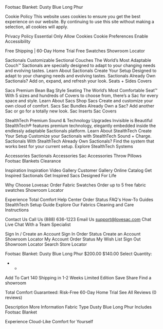 Footsac Blanket: Dusty Blue Long Phur

Cookie Policy
This website uses cookies to ensure you get the best experience on our website. By continuing to use this site without making a selection, all cookies will apply.

Privacy Policy
Essential Only
Allow Cookies
Cookie Preferences
Enable Accessibility

Free Shipping | 60-Day Home Trial
Free Swatches
Showroom Locator

Sactionals
Customizable Sectional Couches
The World’s Most Adaptable Couch™
Sactionals are specially designed to adapt to your changing needs and evolving tastes.
Learn About Sactionals
Create Your Setup
Designed to adapt to your changing needs and evolving tastes.
Sactionals
Already Own Sactionals?
Add on, expand, and refresh your look.
Seats + Sides
Covers

Sacs
Premium Bean Bag Style Seating
The World’s Most Comfortable Seat™
With 5 sizes and hundreds of Covers to choose from, there’s a Sac for every space and style.
Learn About Sacs
Shop Sacs
Create and customize your own cloud of comfort.
Sacs
Sac Bundles
Already Own a Sac?
Add another Sac or go for a totally new look.
Sac Inserts
Sac Covers

StealthTech
Premium Sound & Technology Upgrades
Invisible is Beautiful
StealthTech® features premium technology, elegantly embedded inside the endlessly adaptable Sactionals platform.
Learn About StealthTech
Create Your Setup
Customize your Sactionals with StealthTech Sound + Charge.
Sactionals With StealthTech
Already Own Sactionals?
Find the system that works best for your current setup.
Explore StealthTech Systems

Accessories
Sactionals Accessories
Sac Accessories
Throw Pillows
Footsac Blankets
Clearance

Inspiration
Inspiration Video Gallery
Customer Gallery
Online Catalog
Get Inspired
Sactionals
Get Inspired
Sacs
Designed For Life

Why Choose Lovesac
Order Fabric Swatches
Order up to 5 free fabric swatches
Showroom Locator

Experience Total Comfort
Help Center
Order Status
FAQ's
How-To Guides
StealthTech Setup Guide
Explore Our Fabrics
Cleaning and Care Instructions

Contact Us
Call Us (888) 636-1223
Email Us support@lovesac.com
Chat
Live Chat With a Team Specialist

Sign In / Create an Account
Sign In
Order Status
Create an Account
Showroom Locator
My Account
Order Status
My Wish List
Sign Out
Showroom Locator
Search Store Locator

Footsac Blanket: Dusty Blue Long Phur
$200.00
$140.00
Select Quantity:
- +
Add To Cart
140
Shipping in 1-2 Weeks
Limited Edition
Save
Share
Find a showroom

Total Comfort Guaranteed: Risk-Free 60-Day Home Trial
See All Reviews (0 reviews)

Description
More Information
Fabric Type
Dusty Blue Long Phur
Includes
Footsac Blanket

Experience Cloud-Like Comfort for Yourself